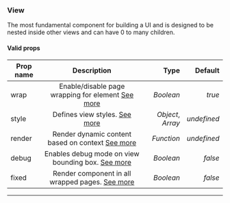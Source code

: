 ### View

The most fundamental component for building a UI and is designed to be nested inside other views and can have 0 to many children.

#### Valid props

| Prop name |                                  Description                                   |              Type |     Default |
| --------- | :----------------------------------------------------------------------------: | ----------------: | ----------: |
| wrap      |      Enable/disable page wrapping for element [See more](#page-wrapping)       |         _Boolean_ |     _true_ |
| style     |                   Defines view styles. [See more](#styling)                    | _Object_, _Array_ | _undefined_ |
| render    | Render dynamic content based on context [See more](#rendering-dynamic-content) |        _Function_ | _undefined_ |
| debug     |        Enables debug mode on view bounding box. [See more](#debugging)         |         _Boolean_ |     _false_ |
| fixed     |   Render component in all wrapped pages. [See more](/advanced#page-wrapping)   |         _Boolean_ |     _false_ |

---
